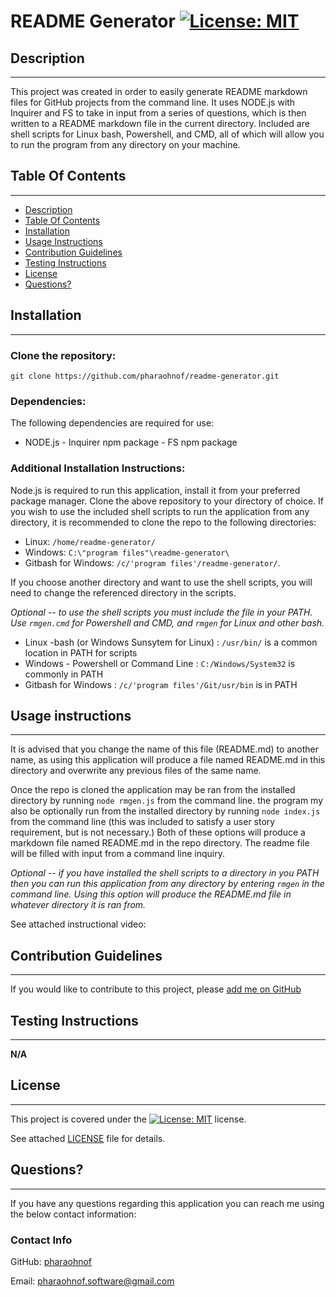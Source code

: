#  README Generator   [![License: MIT](https://img.shields.io/badge/License-MIT-yellow.svg)](https://opensource.org/licenses/MIT)

  ##  Description

***

  This project was created in order to easily generate README markdown files for GitHub projects from the command line. It uses NODE.js with Inquirer and FS to take in input from a series of questions, which is then written to a README markdown file in the current directory. Included are shell scripts for Linux bash, Powershell, and CMD, all of which will allow you to run the program from any directory on your machine.
  
  ## Table Of Contents  

***
  * [Description](#Description)
  * [Table Of Contents](#table-of-contents)
  * [Installation](#Installation)
  * [Usage Instructions](#usage-instructions)
  * [Contribution Guidelines](#contribution-guidelines)
  * [Testing Instructions](#testing-instructions)
  * [License](#License)
  * [Questions?](#questions)

  ##  Installation

***

  ### Clone the repository: 
    git clone https://github.com/pharaohnof/readme-generator.git  
      
  ### Dependencies:  
  The following dependencies are required for use:  
  * NODE.js   - Inquirer npm package  - FS npm package
    
  ### Additional Installation Instructions:
  Node.js is required to run this application, install it from your preferred package manager. Clone the above repository to your directory of choice. If you wish to use the included shell scripts to run the application from any directory, it is recommended to clone the repo to the following directories:  
  * Linux: `/home/readme-generator/`  
  * Windows: `C:\"program files"\readme-generator\`  
  * Gitbash for Windows: `/c/'program files'/readme-generator/`.  
    
  If you choose another directory and want to use the shell scripts, you will need to change the referenced directory in the scripts.  
  
  *Optional -- to use the shell scripts you must include the file in your PATH. Use `rmgen.cmd` for Powershell and CMD, and `rmgen` for Linux and other bash.*
  - Linux -bash (or Windows Sunsytem for Linux) : `/usr/bin/` is a common location in PATH for scripts
  - Windows - Powershell or Command Line : `C:/Windows/System32` is commonly in PATH
  - Gitbash for Windows : `/c/'program files'/Git/usr/bin` is in PATH
    
  ##  Usage instructions  

***
It is advised that you change the name of this file (README.md) to another name, as using this application will produce a file named README.md in this directory and overwrite any previous files of the same name.

Once the repo is cloned the application may be ran from the installed directory by running `node rmgen.js` from the command line. the program my also be optionally run from the installed directory by running `node index.js` from the command line (this was included to satisfy a user story requirement, but is not necessary.) Both of these options will produce a markdown file named README.md in the repo directory. The readme file will be filled with input from a command line inquiry.

*Optional -- if you have installed the shell scripts to a directory in you PATH then you can run this application from any directory by entering `rmgen` in the command line. Using this option will produce the README.md file in whatever directory it is ran from.*

See attached instructional video:


    
  ##  Contribution Guidelines  

***
    
  If you would like to contribute to this project, please [add me on GitHub](https://github.com/pharaohnof)    
  ##  Testing Instructions  

  ***
    
  **N/A**  
    
  ##  License

  ***
      
  This project is covered under the [![License: MIT](https://img.shields.io/badge/License-MIT-yellow.svg)](https://opensource.org/licenses/MIT) license.  
    
  See attached [LICENSE](./LICENSE) file for details.  
    
  ##  Questions?  

  ***
  
  If you have any questions regarding this application you can reach me using the below contact information:  
  ### Contact Info  
    
  GitHub: [pharaohnof](https://github.com/pharaohnof)

  Email:  pharaohnof.software@gmail.com  